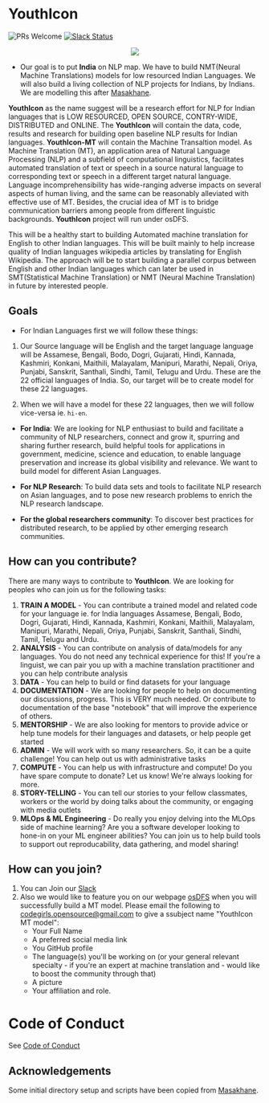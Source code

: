 # YouthIcon

![PRs Welcome](https://img.shields.io/badge/PRs-welcome-brightgreen.svg)
[![Slack Status](https://img.shields.io/badge/slack-join_chat-white.svg?logo=slack&style=social)](https://join.slack.com/t/osdfs/shared_invite/zt-eecws9vb-zvmzBeSPgBZrE9RWVj43Sw)

<div align="center">
<img src="asset/youthicon.png" >
</div>

- Our goal is to put **India** on NLP map. We have to build NMT(Neural Machine Translations) models for low resourced Indian Languages. We will also build a living collection of NLP projects for Indians, by Indians. We are modelling this after [Masakhane](https://masakhane.io/).

**YouthIcon** as the name suggest will be a research effort for NLP for Indian languages that is LOW RESOURCED, OPEN SOURCE, CONTRY-WIDE, DISTRIBUTED and ONLINE. The **YouthIcon** will contain the data, code, results and research for building open baseline NLP results for Indian languages. **YouthIcon-MT** will contain the Machine Transaltion model. As Machine Translation (MT), an application area of Natural Language Processing (NLP) and a subfield of computational linguistics, facilitates automated translation of text or speech in a source natural language to corresponding text or speech in a different target natural language. Language incomprehensibility has wide-ranging adverse impacts on several aspects of human living, and the same can be reasonably alleviated with effective use of MT. Besides, the crucial idea of MT is to bridge communication barriers among people from different linguistic backgrounds. **YouthIcon** project will run under osDFS. 

This will be a healthy start to building Automated machine translation for English to other Indian languages. This will be built mainly to help increase quality of Indian languages wikipedia articles by translating for English Wikipedia. The approach will be to start building a parallel corpus between English and other Indian languages which can later be used in SMT(Statistical Machine Translation) or NMT (Neural Machine Translation) in future by interested people.

## Goals

- For Indian Languages first we will follow these things:

1. Our Source language will be English and the target language language will be Assamese, Bengali, Bodo, Dogri, Gujarati, Hindi, Kannada, Kashmiri, Konkani, Maithili, Malayalam, Manipuri, Marathi, Nepali, Oriya, Punjabi, Sanskrit, Santhali, Sindhi, Tamil, Telugu and Urdu. These are the 22 official languages of India. So, our target will be to create model for these 22 languages.

2. When we will have a model for these 22 languages, then we will follow vice-versa ie. `hi-en`.

- **For India**: We are looking for NLP enthusiast to build and facilitate a community of NLP researchers, connect and grow it, spurring and sharing further research, build helpful tools for applications in government, medicine, science and education, to enable language preservation and increase its global visibility and relevance. We want to build model for different Asian Languages. 

- **For NLP Research**: To build data sets and tools to facilitate NLP research on Asian languages, and to pose new research problems to enrich the NLP research landscape.

- **For the global researchers community**: To discover best practices for distributed research, to be applied by other emerging research communities.

## How can you contribute?

There are many ways to contribute to **YouthIcon**. We are looking for peoples who can join us for the following tasks:

1. **TRAIN A MODEL** - You can contribute a trained model and related code for your language ie. for India languages Assamese, Bengali, Bodo, Dogri, Gujarati, Hindi, Kannada, Kashmiri, Konkani, Maithili, Malayalam, Manipuri, Marathi, Nepali, Oriya, Punjabi, Sanskrit, Santhali, Sindhi, Tamil, Telugu and Urdu.
2. **ANALYSIS** - You can contribute on analysis of data/models for any languages. You do not need any technical experience for this! If you're a linguist, we can pair you up with a machine translation practitioner and you can help contribute analysis
3. **DATA** - You can help to build or find datasets for your language
4. **DOCUMENTATION** - We are looking for people to help on documenting our discussions, progress. This is VERY much needed. Or contribute to documentation of the base "notebook" that will improve the experience of others.
5. **MENTORSHIP** - We are also looking for mentors to provide advice or help tune models for their languages and datasets, or help people get started
6. **ADMIN** - We will work with so many researchers. So, it can be a quite challenge! You can help out us with administrative tasks
7. **COMPUTE** - You can help us with infrastructure and compute! Do you have spare compute to donate? Let us know! We're always looking for more.
9. **STORY-TELLING** - You can tell our stories to your fellow classmates, workers or the world by doing talks about the community, or engaging with media outlets
10. **MLOps & ML Engineering** - Do really you enjoy delving into the MLOps side of machine learning? Are you a software developer looking to hone-in on your ML engineer abilities? You can join us to help build tools to support out reproducability, data gathering, and model sharing!


## How can you join?

1. You can Join our [Slack](https://join.slack.com/t/youthiconworkspace/shared_invite/zt-e102vcid-l9LyldQJ303mePF9rxGWDQ)
2. Also we would like to feature you on our webpage [osDFS](https://www.osdfs.in) when you will successfully build a MT model. Please email the following to codegirls.opensource@gmail.com to give a ssubject name "YouthIcon MT model":
    - Your Full Name
    - A preferred social media link
    - You GitHub profile
    - The language(s) you'll be working on (or your general relevant specialty - if you're an expert at machine translation and - would like to boost the community through that)
    - A picture
    - Your affiliation and role.

# Code of Conduct

See [Code of Conduct](https://github.com/osDFS/Code-of-Conduct/blob/master/code-of-conduct.md)

## Acknowledgements
Some initial directory setup and scripts have been copied from [Masakhane](https://masakhane.io/). 